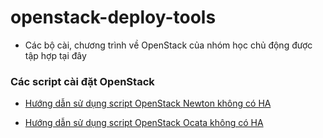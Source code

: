 # openstack-deploy-tools
- Các bộ cài, chương trình về OpenStack của nhóm học chủ động được tập hợp tại đây


### Các script cài đặt OpenStack

- [Hướng dẫn sử dụng script OpenStack Newton không có HA](./scripts/OpenStack-Newton-No-HA)

- [Hướng dẫn sử dụng script OpenStack Ocata không có HA](./scripts/OpenStack-Ocata-No-HA)

